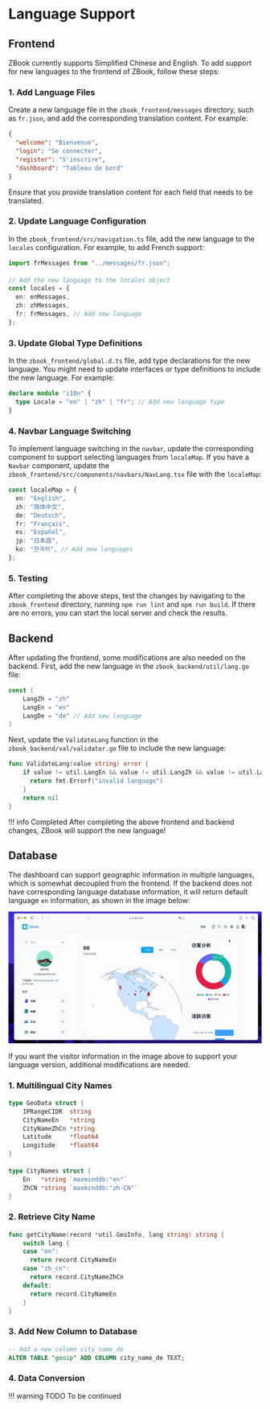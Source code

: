 # Language Support

## Frontend

ZBook currently supports Simplified Chinese and English. To add support for new languages to the frontend of ZBook, follow these steps:

### 1. Add Language Files

Create a new language file in the `zbook_frontend/messages` directory, such as `fr.json`, and add the corresponding translation content. For example:

```json
{
  "welcome": "Bienvenue",
  "login": "Se connecter",
  "register": "S'inscrire",
  "dashboard": "Tableau de bord"
}
```

Ensure that you provide translation content for each field that needs to be translated.

### 2. Update Language Configuration

In the `zbook_frontend/src/navigation.ts` file, add the new language to the `locales` configuration. For example, to add French support:

```typescript
import frMessages from "../messages/fr.json";

// Add the new language to the locales object
const locales = {
  en: enMessages,
  zh: zhMessages,
  fr: frMessages, // Add new language
};
```

### 3. Update Global Type Definitions

In the `zbook_frontend/global.d.ts` file, add type declarations for the new language. You might need to update interfaces or type definitions to include the new language. For example:

```typescript
declare module "i18n" {
  type Locale = "en" | "zh" | "fr"; // Add new language type
}
```

### 4. Navbar Language Switching

To implement language switching in the `navbar`, update the corresponding component to support selecting languages from `localeMap`. If you have a `Navbar` component, update the `zbook_frontend/src/components/navbars/NavLang.tsx` file with the `localeMap`:

```typescript
const localeMap = {
  en: "English",
  zh: "简体中文",
  de: "Deutsch",
  fr: "Français",
  es: "Español",
  jp: "日本語",
  ko: "한국어", // Add new languages
};
```

### 5. Testing

After completing the above steps, test the changes by navigating to the `zbook_frontend` directory, running `npm run lint` and `npm run build`. If there are no errors, you can start the local server and check the results.

## Backend

After updating the frontend, some modifications are also needed on the backend. First, add the new language in the `zbook_backend/util/lang.go` file:

```go
const (
    LangZh = "zh"
    LangEn = "en"
    LangDe = "de" // Add new language
)
```

Next, update the `ValidateLang` function in the `zbook_backend/val/validator.go` file to include the new language:

```go
func ValidateLang(value string) error {
    if value != util.LangEn && value != util.LangZh && value != util.LangDe {
      return fmt.Errorf("invalid language")
    }
    return nil
}
```

!!! info Completed
    After completing the above frontend and backend changes, ZBook will support the new language!

## Database

The dashboard can support geographic information in multiple languages, which is somewhat decoupled from the frontend. If the backend does not have corresponding language database information, it will return default language `en` information, as shown in the image below:

![lang_support](../开发/assets/lang_support.gif)

If you want the visitor information in the image above to support your language version, additional modifications are needed.

### 1. Multilingual City Names

```go
type GeoData struct {
    IPRangeCIDR  string
    CityNameEn   *string
    CityNameZhCn *string
    Latitude     *float64
    Longitude    *float64
}

type CityNames struct {
    En   *string `maxminddb:"en"`
    ZhCN *string `maxminddb:"zh-CN"`
}
```

### 2. Retrieve City Name

```go
func getCityName(record *util.GeoInfo, lang string) string {
    switch lang {
    case "en":
      return record.CityNameEn
    case "zh_cn":
      return record.CityNameZhCn
    default:
      return record.CityNameEn
    }
}
```

### 3. Add New Column to Database

```sql
-- Add a new column city_name_de
ALTER TABLE "geoip" ADD COLUMN city_name_de TEXT;
```

### 4. Data Conversion

!!! warning TODO
    To be continued
